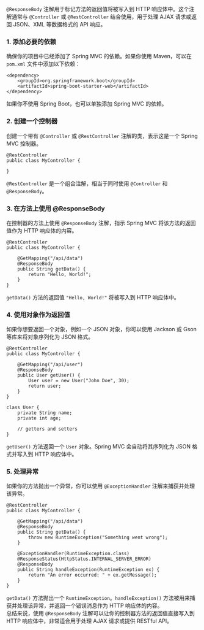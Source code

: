`@ResponseBody` 注解用于标记方法的返回值将被写入到 HTTP 响应体中。这个注解通常与 `@Controller` 或 `@RestController` 结合使用，用于处理 AJAX 请求或返回 JSON、XML 等数据格式的 API 响应。
### 1. 添加必要的依赖
确保你的项目中已经添加了 Spring MVC 的依赖。如果你使用 Maven，可以在 `pom.xml` 文件中添加以下依赖：
```
<dependency>
    <groupId>org.springframework.boot</groupId>
    <artifactId>spring-boot-starter-web</artifactId>
</dependency>
```
如果你不使用 Spring Boot，也可以单独添加 Spring MVC 的依赖。
### 2. 创建一个控制器
创建一个带有 `@Controller` 或 `@RestController` 注解的类，表示这是一个 Spring MVC 控制器。
```
@RestController
public class MyController {
    
}
```
`@RestController` 是一个组合注解，相当于同时使用 `@Controller` 和 `@ResponseBody`。
### 3. 在方法上使用 @ResponseBody
在控制器的方法上使用 `@ResponseBody` 注解，指示 Spring MVC 将该方法的返回值作为 HTTP 响应体的内容。
```
@RestController
public class MyController {

    @GetMapping("/api/data")
    @ResponseBody
    public String getData() {
        return "Hello, World!";
    }
}
```
`getData()` 方法的返回值 `"Hello, World!"` 将被写入到 HTTP 响应体中。
### 4. 使用对象作为返回值
如果你想要返回一个对象，例如一个 JSON 对象，你可以使用 Jackson 或 Gson 等库来将对象序列化为 JSON 格式。
```
@RestController
public class MyController {

    @GetMapping("/api/user")
    @ResponseBody
    public User getUser() {
        User user = new User("John Doe", 30);
        return user;
    }
}

class User {
    private String name;
    private int age;

    // getters and setters
}
```
`getUser()` 方法返回一个 `User` 对象。Spring MVC 会自动将其序列化为 JSON 格式并写入到 HTTP 响应体中。
### 5. 处理异常
如果你的方法抛出一个异常，你可以使用 `@ExceptionHandler` 注解来捕获并处理该异常。
```
@RestController
public class MyController {

    @GetMapping("/api/data")
    @ResponseBody
    public String getData() {
        throw new RuntimeException("Something went wrong");
    }

    @ExceptionHandler(RuntimeException.class)
    @ResponseStatus(HttpStatus.INTERNAL_SERVER_ERROR)
    @ResponseBody
    public String handleException(RuntimeException ex) {
        return "An error occurred: " + ex.getMessage();
    }
}
```
`getData()` 方法抛出一个 `RuntimeException`。`handleException()` 方法被用来捕获并处理该异常，并返回一个错误消息作为 HTTP 响应体的内容。<br />总结来说，使用 `@ResponseBody` 注解可以让你的控制器方法的返回值直接写入到 HTTP 响应体中，非常适合用于处理 AJAX 请求或提供 RESTful API。
